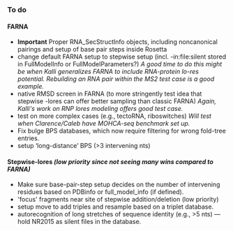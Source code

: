 ### To do
#### FARNA
* **Important** Proper RNA_SecStructInfo objects, including noncanonical pairings and setup of base pair steps inside Rosetta
* change default FARNA setup to stepwise setup (incl. -in:file:silent stored in FullModelInfo or FullModelParameters?) 
*A good time to do this might be when Kalli generalizes FARNA to include RNA-protein lo-res potential. Rebuilding an RNA pair within the MS2 test case is a good example.*
* native RMSD screen in FARNA (to more stringently test idea that stepwise -lores can offer better sampling than classic FARNA) *Again, Kalli's work on RNP lores modeling offers good test case.*
* test on more complex cases (e.g., tectoRNA, riboswitches) *Will test when Clarence/Caleb have MOHCA-seq benchmark set up.*
* Fix bulge BPS databases, which now require filtering for wrong fold-tree entries.
* setup ‘long-distance’ BPS (>3 intervening nts)

#### Stepwise-lores  *(low priority since not seeing many wins compared to FARNA)*
* Make sure base-pair-step setup decides on the number of intervening residues based on PDBinfo or full_model_info (if defined).
* 'focus' fragments near site of stepwise addition/deletion (low priority)
* setup move to add triples and resample based on a triplet database.
* autorecognition of long stretches of sequence identity (e.g., >5 nts) — hold NR2015 as silent files in the database.
